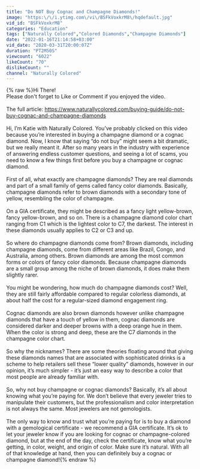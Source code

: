 ```yaml
---
title: "Do NOT Buy Cognac and Champagne Diamonds!"
image: "https:\/\/i.ytimg.com\/vi\/BSFkVoxkrM8\/hqdefault.jpg"
vid_id: "BSFkVoxkrM8"
categories: "Education"
tags: ["Naturally Colored","Colored Diamonds","Champagne Diamonds"]
date: "2022-01-16T21:14:58+03:00"
vid_date: "2020-03-31T20:00:07Z"
duration: "PT2M50S"
viewcount: "6022"
likeCount: "70"
dislikeCount: ""
channel: "Naturally Colored"
---
```

{% raw %}Hi There!<br />Please don't forget to Like or Comment if you enjoyed the video.<br /><br />The full article: <a rel="nofollow" target="blank" href="https://www.naturallycolored.com/buying-guide/do-not-buy-cognac-and-champagne-diamonds">https://www.naturallycolored.com/buying-guide/do-not-buy-cognac-and-champagne-diamonds</a><br /><br />Hi, I’m Katie with Naturally Colored. You’ve probably clicked on this video because you’re interested in buying a champagne diamond or a cognac diamond. Now, I know that saying “do not buy” might seem a bit dramatic, but we really meant it. After so many years in the industry with experience of answering endless customer questions, and seeing a lot of scams, you need to know a few things first before you buy a champagne or cognac diamond.<br /><br />First of all, what exactly are champagne diamonds? They are real diamonds and part of a small family of gems called fancy color diamonds. Basically, champagne diamonds refer to brown diamonds with a secondary tone of yellow, resembling the color of champagne. <br /><br />On a GIA certificate, they might be described as a fancy light yellow-brown, fancy yellow-brown, and so on. There is a champagne diamond color chart ranging from C1 which is the lightest color to C7, the darkest. The interest in these diamonds usually applies to C2 or C3 and up. <br /><br />So where do champagne diamonds come from? Brown diamonds, including champagne diamonds, come from different areas like Brazil, Congo, and Australia, among others. Brown diamonds are among the most common forms or colors of fancy color diamonds. Because champagne diamonds are a small group among the niche of brown diamonds, it does make them slightly rarer.<br /><br />You might be wondering, how much do champagne diamonds cost? Well, they are still fairly affordable compared to regular colorless diamonds, at about half the cost for a regular-sized diamond engagement ring. <br /><br />Cognac diamonds are also brown diamonds however unlike champagne diamonds that have a touch of yellow in them, cognac diamonds are considered darker and deeper browns with a deep orange hue in them. When the color is strong and deep, these are the C7 diamonds in the champagne color chart. <br /><br />So why the nicknames? There are some theories floating around that giving these diamonds names that are associated with sophisticated drinks is a scheme to help retailers sell these “lower quality” diamonds, however in our opinion, it’s much simpler - it’s just an easy way to describe a color that most people are already familiar with. <br /><br />So, why not buy champagne or cognac diamonds? Basically, it’s all about knowing what you’re paying for. We don’t believe that every jeweler tries to manipulate their customers, but the professionalism and color interpretation is not always the same. Most jewelers are not gemologists. <br /><br />The only way to know and trust what you’re paying for is to buy a diamond with a gemological certificate - we recommend a GIA certificate. It’s ok to let your jeweler know if you are looking for cognac or champagne-colored diamond, but at the end of the day, check the certificate, know what you’re getting, in color, weight, and origin of color. Make sure it’s natural. With all of that knowledge at hand, then you can definitely buy a cognac or champagne diamond!{% endraw %}
